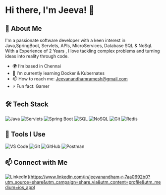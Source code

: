 # Hi there, I'm Jeeva! 👋


## 🚀 About Me

I'm a passionate software developer with a keen interest in Java,SpringBoot, Servlets,  APIs, MicroServices, Database SQL & NoSql. With a Experience of 2 Years , I love tackling complex problems and turning ideas into reality through code.

- 🌍 I’m based in Chennai
- 🌱 I’m currently learning Docker & Kubernates
- 📫 How to reach me: Jeevanandhamramesh@gmail.com
- ⚡ Fun fact: Gamer

## 🛠️ Tech Stack
![Java](https://img.shields.io/badge/-Java-05122A?style=flat&logo=java)
![Servlets](https://img.shields.io/badge/-Servlets-05122A?style=flat&logo=java)
![Spring Boot](https://img.shields.io/badge/-Spring%20Boot-05122A?style=flat&logo=springboot)
![SQL](https://img.shields.io/badge/-SQL-05122A?style=flat&logo=postgresql)
![NoSQL](https://img.shields.io/badge/-NoSQL-05122A?style=flat&logo=mongodb)
![Git](https://img.shields.io/badge/-Git-05122A?style=flat&logo=git)
![Redis](https://img.shields.io/badge/-Redis-05122A?style=flat&logo=redis)

## 🧰 Tools I Use

![VS Code](https://img.shields.io/badge/-VS%20Code-05122A?style=flat&logo=visual-studio-code&logoColor=007ACC)
![Git](https://img.shields.io/badge/-Git-05122A?style=flat&logo=git)
![GitHub](https://img.shields.io/badge/-GitHub-05122A?style=flat&logo=github)
![Postman](https://img.shields.io/badge/-Postman-05122A?style=flat&logo=postman)


## 📫 Connect with Me
![LinkedIn](https://img.shields.io/badge/-LinkedIn-05122A?style=flat&logo=linkedin)](https://www.linkedin.com/in/jeevanandham-r-7aa0692b0?utm_source=share&utm_campaign=share_via&utm_content=profile&utm_medium=ios_app)
<!---
JeevaCodes/JeevaCodes is a ✨ special ✨ repository because its `README.md` (this file) appears on your GitHub profile.
You can click the Preview link to take a look at your changes.
--->
